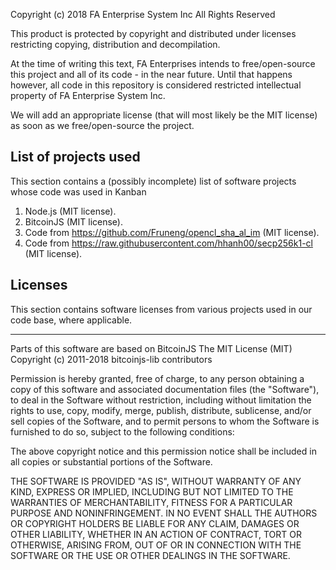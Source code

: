 Copyright (c) 2018 FA Enterprise System Inc
All Rights Reserved
 
This product is protected by copyright and distributed under
licenses restricting copying, distribution and decompilation.

At the time of writing this text, 
FA Enterprises intends to free/open-source this project and all of its code -
in the near future. Until that happens however, all code
in this repository is considered restricted intellectual property of FA Enterprise System Inc. 

We will add an appropriate license (that will most likely be the MIT license) as soon as we free/open-source the project.


## List of projects used

This section contains a (possibly incomplete) list of software projects whose code was used in Kanban

1. Node.js (MIT license).
2. BitcoinJS (MIT license).
3. Code from https://github.com/Fruneng/opencl_sha_al_im (MIT license).
4. Code from https://raw.githubusercontent.com/hhanh00/secp256k1-cl (MIT license).



## Licenses
This section contains software licenses from various projects used in our code base, where applicable. 

*******************************************************

Parts of this software are based on BitcoinJS
The MIT License (MIT)
Copyright (c) 2011-2018 bitcoinjs-lib contributors

Permission is hereby granted, free of charge, to any person obtaining a copy
of this software and associated documentation files (the "Software"), to deal
in the Software without restriction, including without limitation the rights
to use, copy, modify, merge, publish, distribute, sublicense, and/or sell
copies of the Software, and to permit persons to whom the Software is
furnished to do so, subject to the following conditions:

The above copyright notice and this permission notice shall be included in all
copies or substantial portions of the Software.

THE SOFTWARE IS PROVIDED "AS IS", WITHOUT WARRANTY OF ANY KIND, EXPRESS OR
IMPLIED, INCLUDING BUT NOT LIMITED TO THE WARRANTIES OF MERCHANTABILITY,
FITNESS FOR A PARTICULAR PURPOSE AND NONINFRINGEMENT. IN NO EVENT SHALL THE
AUTHORS OR COPYRIGHT HOLDERS BE LIABLE FOR ANY CLAIM, DAMAGES OR OTHER
LIABILITY, WHETHER IN AN ACTION OF CONTRACT, TORT OR OTHERWISE, ARISING FROM,
OUT OF OR IN CONNECTION WITH THE SOFTWARE OR THE USE OR OTHER DEALINGS IN THE
SOFTWARE.
